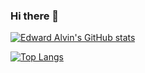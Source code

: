 ### Hi there 👋

[![Edward Alvin's GitHub stats](https://github-readme-stats.vercel.app/api?username=fl-sll)](https://github.com/anuraghazra/github-readme-stats)

[![Top Langs](https://github-readme-stats.vercel.app/api/top-langs/?username=fl-sll&layout=compact)](https://github.com/anuraghazra/github-readme-stats)
